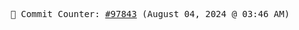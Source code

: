 <p align="center">
    <samp>
        📮 Commit Counter: <a href="https://github.com/Javascript-void0/Javascript-void0/commits/main">#97843</a> (August 04, 2024 @ 03:46 AM)
    </samp>
</p>